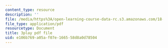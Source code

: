 ```yaml
---
content_type: resource
description: ''
file: /media/https%3A/open-learning-course-data-rc.s3.amazonaws.com/18-01sc-single-variable-calculus-fall-2010/e106b769a05af07e166558d8a0d78504_21784.pdf
file_type: application/pdf
resourcetype: Document
title: 3play pdf file
uid: e106b769-a05a-f07e-1665-58d8a0d78504
---
```

